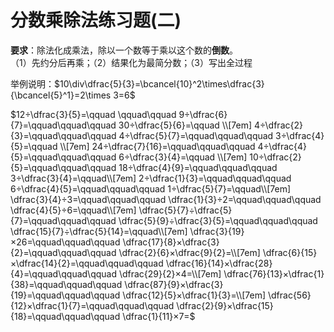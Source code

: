 # 分数乘除法练习题(二)
**要求**：除法化成乘法，除以一个数等于乘以这个数的**倒数**。  
（1）先约分后再乘；（2）结果化为最简分数；（3）写出全过程  

举例说明：$10\div\dfrac{5}{3}=\bcancel{10}^2\times\dfrac{3}{\bcancel{5}^1}=2\times 3=6$   

$12÷\dfrac{3}{5}=\qquad \qquad\qquad
9÷\dfrac{6}{7}=\qquad\qquad\qquad
30÷\dfrac{5}{6}=\qquad \\[7em]
4÷\dfrac{2}{3}=\qquad\qquad\qquad
4÷\dfrac{5}{7}=\qquad\qquad\qquad
3÷\dfrac{4}{5}=\qquad \\[7em]
24÷\dfrac{7}{16}=\qquad\qquad\qquad
4÷\dfrac{4}{5}=\qquad\qquad\qquad
6÷\dfrac{3}{4}=\qquad \\[7em]
10÷\dfrac{2}{5}=\qquad\qquad\qquad
18÷\dfrac{4}{9}=\qquad\qquad\qquad
3÷\dfrac{3}{4}=\qquad\\[7em]
2÷\dfrac{1}{3}=\qquad\qquad\qquad
6÷\dfrac{4}{5}=\qquad\qquad\qquad
1÷\dfrac{5}{7}=\qquad\\[7em]
\dfrac{3}{4}÷3=\qquad\qquad\qquad
\dfrac{1}{3}÷2=\qquad\qquad\qquad
\dfrac{4}{5}÷6=\qquad\\[7em]
\dfrac{5}{7}÷\dfrac{5}{7}=\qquad\qquad\qquad
\dfrac{5}{9}÷\dfrac{3}{5}=\qquad\qquad\qquad
\dfrac{15}{7}÷\dfrac{5}{14}=\qquad\\[7em]
\dfrac{3}{19}×26=\qquad\qquad\qquad
\dfrac{17}{8}×\dfrac{3}{2}=\qquad\qquad\qquad
\dfrac{2}{6}×\dfrac{9}{2}=\\[7em]
\dfrac{6}{15}×\dfrac{14}{2}=\qquad\qquad\qquad
\dfrac{16}{14}×\dfrac{28}{4}=\qquad\qquad\qquad
\dfrac{29}{2}×4=\\[7em]
\dfrac{76}{13}×\dfrac{1}{38}=\qquad\qquad\qquad
\dfrac{87}{9}×\dfrac{3}{19}=\qquad\qquad\qquad
\dfrac{12}{5}×\dfrac{1}{3}=\\[7em]
\dfrac{56}{12}×\dfrac{1}{7}=\qquad\qquad\qquad
\dfrac{2}{9}×\dfrac{15}{18}=\qquad\qquad\qquad
\dfrac{1}{11}×7=$